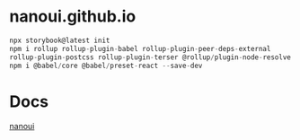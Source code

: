 # nanoui.github.io

```javascript
npx storybook@latest init
npm i rollup rollup-plugin-babel rollup-plugin-peer-deps-external 
rollup-plugin-postcss rollup-plugin-terser @rollup/plugin-node-resolve --save-dev
npm i @babel/core @babel/preset-react --save-dev
```

# Docs
[nanoui](https://www.unpkg.com/nanoui/storybook-static/index.html)